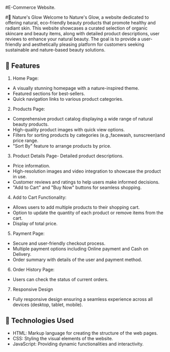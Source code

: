 #E-Commerce Website.

#🌿 Nature's Glow
Welcome to Nature's Glow, a website dedicated to offering natural, eco-friendly beauty products that promote healthy and radiant skin. This website showcases a curated selection of organic skincare and beauty items, along with detailed product descriptions, user reviews to  enhance your natural beauty. The goal is to provide a user-friendly and aesthetically pleasing platform for customers seeking sustainable and nature-based beauty solutions.

## 🌼 Features

 1. Home Page:
- A visually stunning homepage with a nature-inspired theme.
- Featured sections for best-sellers.
- Quick navigation links to various product categories.

 2. Products Page:
- Comprehensive product catalog displaying a wide range of natural beauty products.
- High-quality product images with quick view options.
- Filters for sorting products by categories (e.g.,facewash, sunscreen)and price range.
- "Sort By" feature to arrange products by price.

3. Product Details Page- Detailed product descriptions.
- Price information.
- High-resolution images and video integration to showcase the product in use.
- Customer reviews and ratings to help users make informed decisions.
- "Add to Cart" and "Buy Now" buttons for seamless shopping.

4. Add to Cart Functionality:
- Allows users to add multiple products to their shopping cart.
- Option to update the quantity of each product or remove items from the cart.
- Display of total price.

 5. Payment Page:
- Secure and user-friendly checkout process.
- Multiple payment options including Online payment and Cash on Delivery.
- Order summary with details of the user and payment method.

 6. Order History Page:
- Users can check the status of current orders.


7. Responsive Design
- Fully responsive design ensuring a seamless experience across all devices (desktop, tablet, mobile).

## 🔧 Technologies Used

- HTML: Markup language for creating the structure of the web pages.
- CSS: Styling the visual elements of the website.
- JavaScript: Providing dynamic functionalities and interactivity.

